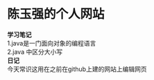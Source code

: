 **陈玉强的个人网站**  
=  
**学习笔记**  
1.java是一门面向对象的编程语言  
2.java 中区分大小写  
**日记**  
  今天常识这用在之前在github上建的网站上编辑网页

